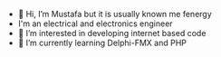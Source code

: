 - 👋 Hi, I’m Mustafa but it is usually known me fenergy
-    I'm an electrical and electronics engineer
- 👀 I’m interested in developing internet based code
- 🌱 I’m currently learning Delphi-FMX and PHP
